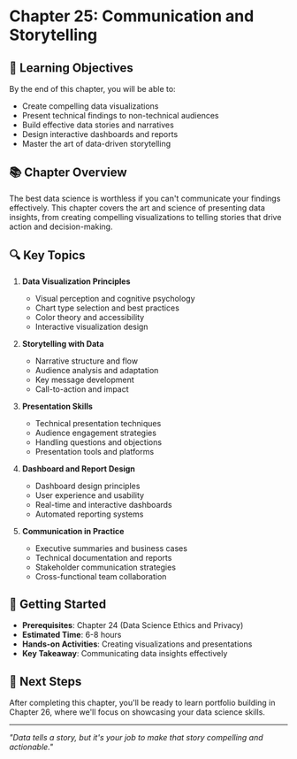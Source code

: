 # Chapter 25: Communication and Storytelling

## 🎯 Learning Objectives

By the end of this chapter, you will be able to:
- Create compelling data visualizations
- Present technical findings to non-technical audiences
- Build effective data stories and narratives
- Design interactive dashboards and reports
- Master the art of data-driven storytelling

## 📚 Chapter Overview

The best data science is worthless if you can't communicate your findings effectively. This chapter covers the art and science of presenting data insights, from creating compelling visualizations to telling stories that drive action and decision-making.

## 🔍 Key Topics

1. **Data Visualization Principles**
   - Visual perception and cognitive psychology
   - Chart type selection and best practices
   - Color theory and accessibility
   - Interactive visualization design

2. **Storytelling with Data**
   - Narrative structure and flow
   - Audience analysis and adaptation
   - Key message development
   - Call-to-action and impact

3. **Presentation Skills**
   - Technical presentation techniques
   - Audience engagement strategies
   - Handling questions and objections
   - Presentation tools and platforms

4. **Dashboard and Report Design**
   - Dashboard design principles
   - User experience and usability
   - Real-time and interactive dashboards
   - Automated reporting systems

5. **Communication in Practice**
   - Executive summaries and business cases
   - Technical documentation and reports
   - Stakeholder communication strategies
   - Cross-functional team collaboration

## 🚀 Getting Started

- **Prerequisites**: Chapter 24 (Data Science Ethics and Privacy)
- **Estimated Time**: 6-8 hours
- **Hands-on Activities**: Creating visualizations and presentations
- **Key Takeaway**: Communicating data insights effectively

## 📖 Next Steps

After completing this chapter, you'll be ready to learn portfolio building in Chapter 26, where we'll focus on showcasing your data science skills.

---

*"Data tells a story, but it's your job to make that story compelling and actionable."*
